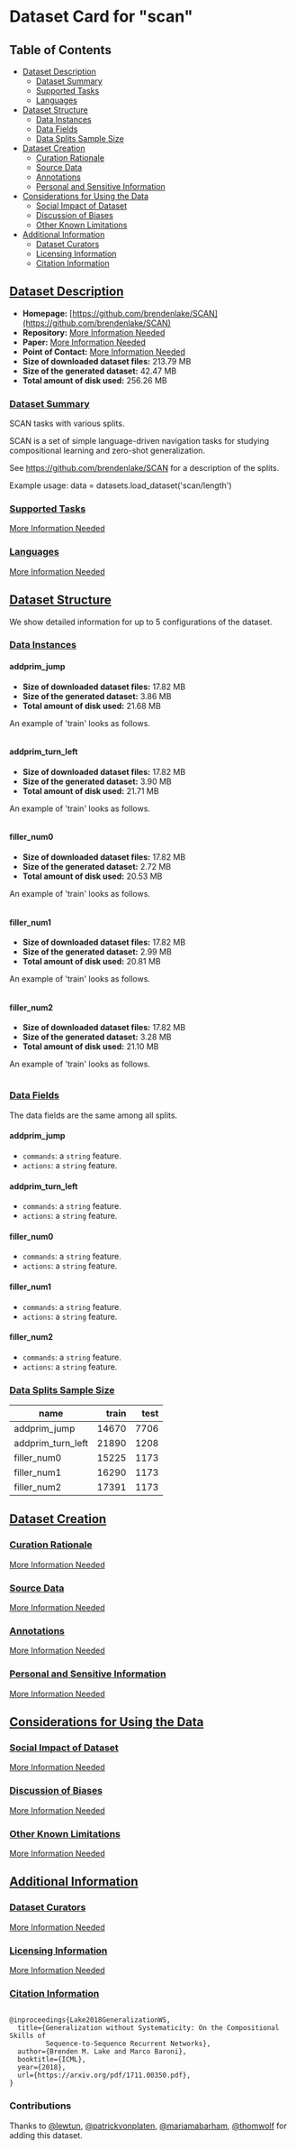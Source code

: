 ---
---

# Dataset Card for "scan"

## Table of Contents
- [Dataset Description](#dataset-description)
  - [Dataset Summary](#dataset-summary)
  - [Supported Tasks](#supported-tasks)
  - [Languages](#languages)
- [Dataset Structure](#dataset-structure)
  - [Data Instances](#data-instances)
  - [Data Fields](#data-fields)
  - [Data Splits Sample Size](#data-splits-sample-size)
- [Dataset Creation](#dataset-creation)
  - [Curation Rationale](#curation-rationale)
  - [Source Data](#source-data)
  - [Annotations](#annotations)
  - [Personal and Sensitive Information](#personal-and-sensitive-information)
- [Considerations for Using the Data](#considerations-for-using-the-data)
  - [Social Impact of Dataset](#social-impact-of-dataset)
  - [Discussion of Biases](#discussion-of-biases)
  - [Other Known Limitations](#other-known-limitations)
- [Additional Information](#additional-information)
  - [Dataset Curators](#dataset-curators)
  - [Licensing Information](#licensing-information)
  - [Citation Information](#citation-information)

## [Dataset Description](#dataset-description)

- **Homepage:** [https://github.com/brendenlake/SCAN](https://github.com/brendenlake/SCAN)
- **Repository:** [More Information Needed](https://github.com/huggingface/datasets/blob/master/CONTRIBUTING.md#how-to-contribute-to-the-dataset-cards)
- **Paper:** [More Information Needed](https://github.com/huggingface/datasets/blob/master/CONTRIBUTING.md#how-to-contribute-to-the-dataset-cards)
- **Point of Contact:** [More Information Needed](https://github.com/huggingface/datasets/blob/master/CONTRIBUTING.md#how-to-contribute-to-the-dataset-cards)
- **Size of downloaded dataset files:** 213.79 MB
- **Size of the generated dataset:** 42.47 MB
- **Total amount of disk used:** 256.26 MB

### [Dataset Summary](#dataset-summary)

SCAN tasks with various splits.

SCAN is a set of simple language-driven navigation tasks for studying
compositional learning and zero-shot generalization.

See https://github.com/brendenlake/SCAN for a description of the splits.

Example usage:
data = datasets.load_dataset('scan/length')

### [Supported Tasks](#supported-tasks)

[More Information Needed](https://github.com/huggingface/datasets/blob/master/CONTRIBUTING.md#how-to-contribute-to-the-dataset-cards)

### [Languages](#languages)

[More Information Needed](https://github.com/huggingface/datasets/blob/master/CONTRIBUTING.md#how-to-contribute-to-the-dataset-cards)

## [Dataset Structure](#dataset-structure)

We show detailed information for up to 5 configurations of the dataset.

### [Data Instances](#data-instances)

#### addprim_jump

- **Size of downloaded dataset files:** 17.82 MB
- **Size of the generated dataset:** 3.86 MB
- **Total amount of disk used:** 21.68 MB

An example of 'train' looks as follows.
```

```

#### addprim_turn_left

- **Size of downloaded dataset files:** 17.82 MB
- **Size of the generated dataset:** 3.90 MB
- **Total amount of disk used:** 21.71 MB

An example of 'train' looks as follows.
```

```

#### filler_num0

- **Size of downloaded dataset files:** 17.82 MB
- **Size of the generated dataset:** 2.72 MB
- **Total amount of disk used:** 20.53 MB

An example of 'train' looks as follows.
```

```

#### filler_num1

- **Size of downloaded dataset files:** 17.82 MB
- **Size of the generated dataset:** 2.99 MB
- **Total amount of disk used:** 20.81 MB

An example of 'train' looks as follows.
```

```

#### filler_num2

- **Size of downloaded dataset files:** 17.82 MB
- **Size of the generated dataset:** 3.28 MB
- **Total amount of disk used:** 21.10 MB

An example of 'train' looks as follows.
```

```

### [Data Fields](#data-fields)

The data fields are the same among all splits.

#### addprim_jump
- `commands`: a `string` feature.
- `actions`: a `string` feature.

#### addprim_turn_left
- `commands`: a `string` feature.
- `actions`: a `string` feature.

#### filler_num0
- `commands`: a `string` feature.
- `actions`: a `string` feature.

#### filler_num1
- `commands`: a `string` feature.
- `actions`: a `string` feature.

#### filler_num2
- `commands`: a `string` feature.
- `actions`: a `string` feature.

### [Data Splits Sample Size](#data-splits-sample-size)

|      name       |train|test|
|-----------------|----:|---:|
|addprim_jump     |14670|7706|
|addprim_turn_left|21890|1208|
|filler_num0      |15225|1173|
|filler_num1      |16290|1173|
|filler_num2      |17391|1173|

## [Dataset Creation](#dataset-creation)

### [Curation Rationale](#curation-rationale)

[More Information Needed](https://github.com/huggingface/datasets/blob/master/CONTRIBUTING.md#how-to-contribute-to-the-dataset-cards)

### [Source Data](#source-data)

[More Information Needed](https://github.com/huggingface/datasets/blob/master/CONTRIBUTING.md#how-to-contribute-to-the-dataset-cards)

### [Annotations](#annotations)

[More Information Needed](https://github.com/huggingface/datasets/blob/master/CONTRIBUTING.md#how-to-contribute-to-the-dataset-cards)

### [Personal and Sensitive Information](#personal-and-sensitive-information)

[More Information Needed](https://github.com/huggingface/datasets/blob/master/CONTRIBUTING.md#how-to-contribute-to-the-dataset-cards)

## [Considerations for Using the Data](#considerations-for-using-the-data)

### [Social Impact of Dataset](#social-impact-of-dataset)

[More Information Needed](https://github.com/huggingface/datasets/blob/master/CONTRIBUTING.md#how-to-contribute-to-the-dataset-cards)

### [Discussion of Biases](#discussion-of-biases)

[More Information Needed](https://github.com/huggingface/datasets/blob/master/CONTRIBUTING.md#how-to-contribute-to-the-dataset-cards)

### [Other Known Limitations](#other-known-limitations)

[More Information Needed](https://github.com/huggingface/datasets/blob/master/CONTRIBUTING.md#how-to-contribute-to-the-dataset-cards)

## [Additional Information](#additional-information)

### [Dataset Curators](#dataset-curators)

[More Information Needed](https://github.com/huggingface/datasets/blob/master/CONTRIBUTING.md#how-to-contribute-to-the-dataset-cards)

### [Licensing Information](#licensing-information)

[More Information Needed](https://github.com/huggingface/datasets/blob/master/CONTRIBUTING.md#how-to-contribute-to-the-dataset-cards)

### [Citation Information](#citation-information)

```

@inproceedings{Lake2018GeneralizationWS,
  title={Generalization without Systematicity: On the Compositional Skills of
         Sequence-to-Sequence Recurrent Networks},
  author={Brenden M. Lake and Marco Baroni},
  booktitle={ICML},
  year={2018},
  url={https://arxiv.org/pdf/1711.00350.pdf},
}

```


### Contributions

Thanks to [@lewtun](https://github.com/lewtun), [@patrickvonplaten](https://github.com/patrickvonplaten), [@mariamabarham](https://github.com/mariamabarham), [@thomwolf](https://github.com/thomwolf) for adding this dataset.